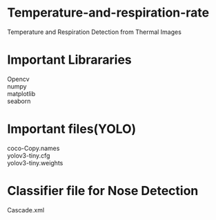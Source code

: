 # Temperature-and-respiration-rate
Temperature and Respiration Detection from Thermal Images
# Important Librararies 
Opencv<br />
numpy<br />
matplotlib<br />
seaborn<br />
# Important files(YOLO)
coco-Copy.names<br />
yolov3-tiny.cfg<br />
yolov3-tiny.weights<br />
# Classifier file for Nose Detection
Cascade.xml
